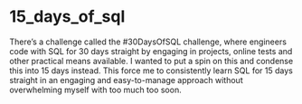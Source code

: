 # 15_days_of_sql
There’s a challenge called the #30DaysOfSQL challenge, where engineers code with SQL for 30 days straight by engaging in projects, online tests and other practical means available. I wanted to put a spin on this and condense this into 15 days instead. This force me to consistently learn SQL for 15 days straight in an engaging and easy-to-manage approach without overwhelming myself with too much too soon.


